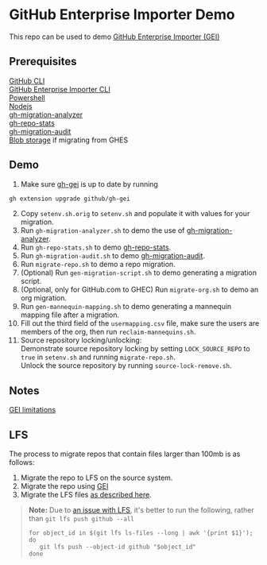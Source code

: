 # GitHub Enterprise Importer Demo
This repo can be used to demo [GitHub Enterprise Importer (GEI)](https://docs.github.com/en/early-access/github/migrating-with-github-enterprise-importer)

## Prerequisites
[GitHub CLI](https://cli.github.com/)  
[GitHub Enterprise Importer CLI](https://github.com/github/gh-gei)  
[Powershell](https://learn.microsoft.com/en-us/powershell/scripting/install/installing-powershell?view=powershell-7.3)  
[Nodejs](https://nodejs.org)  
[gh-migration-analyzer](https://github.com/github/gh-migration-analyzer)  
[gh-repo-stats](https://github.com/mona-actions/gh-repo-stats)  
[gh-migration-audit](https://github.com/timrogers/gh-migration-audit)  
[Blob storage](https://docs.github.com/en/early-access/enterprise-importer/migrating-repositories-with-github-enterprise-importer/migrating-repositories-from-github-enterprise-server-to-github-enterprise-cloud#step-4-set-up-blob-storage) if migrating from GHES  

## Demo
1. Make sure [gh-gei](https://github.com/github/gh-gei) is up to date by running

```bash
gh extension upgrade github/gh-gei
```

2. Copy `setenv.sh.orig` to `setenv.sh` and populate it with values for your migration.
1. Run `gh-migration-analyzer.sh` to demo the use of [gh-migration-analyzer](https://github.com/github/gh-migration-analyzer).
1. Run `gh-repo-stats.sh` to demo [gh-repo-stats](https://github.com/mona-actions/gh-repo-stats).
1. Run `gh-migration-audit.sh` to demo [gh-migration-audit](https://github.com/timrogers/gh-migration-audit).
1. Run `migrate-repo.sh` to demo a repo migration.
1. (Optional) Run `gen-migration-script.sh` to demo generating a migration script.
1. (Optional, only for GitHub.com to GHEC) Run `migrate-org.sh` to demo an org migration.
1. Run `gen-mannequin-mapping.sh` to demo generating a mannequin mapping file after a migration.
1. Fill out the third field of the `usermapping.csv` file, make sure the users are members of the org, then run `reclaim-mannequins.sh`.  
1. Source repository locking/unlocking:  
    Demonstrate source repository locking by setting `LOCK_SOURCE_REPO` to `true` in `setenv.sh` and running `migrate-repo.sh`.  
    Unlock the source repository by running `source-lock-remove.sh`.


## Notes
[GEI limitations](https://docs.github.com/en/early-access/github/migrating-with-github-enterprise-importer/understanding-github-enterprise-importer/migration-support-for-github-enterprise-importer#support-limitations-for-github-enterprise-importer)  

## LFS
The process to migrate repos that contain files larger than 100mb is as follows:
1. Migrate the repo to LFS on the source system.
2. Migrate the repo using [GEI](https://github.com/github/gh-gei)
3. Migrate the LFS files [as described here](https://github.github.com/enterprise-migrations/#/./4.3.0-post-migration-global-caveats).

> **Note:** Due to [an issue with LFS](https://github.com/git-lfs/git-lfs/issues/4899), it's better to run the following, rather than `git lfs push github --all`
>
>```
>for object_id in $(git lfs ls-files --long | awk '{print $1}'); do
>    git lfs push --object-id github "$object_id"
>done
>```